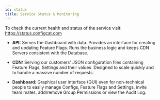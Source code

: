 ```yaml
---
id: status
title: Service Status & Monitoring
---
```

To check the current health and status of the service visit: <a href="https://status.configcat.com" target="_blank">https://status.configcat.com</a>

* **API:** Serves the Dashboard with data. Provides an interface for creating and updating Feature Flags. Runs the business logic and keeps CDN Servers consistent with the Database.
  
* **CDN:** Serving our customers' JSON configuration files containing Feature Flags, Settings and their values. Designed to scale quickly and to handle a massive number of requests.

* **Dashboard:** Graphical user interface (GUI) even for non-technical people to easily manage Configs, Feature Flags and Settings, invite team mates, add/remove Group Permissions or view the Audit Log.